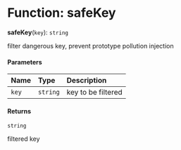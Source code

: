 # Function: safeKey

**safeKey**(`key`): `string`

filter dangerous key, prevent prototype pollution injection

#### Parameters

| Name | Type | Description |
| :------ | :------ | :------ |
| `key` | `string` | key to be filtered |

#### Returns

`string`

filtered key
